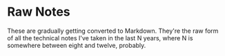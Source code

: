 # Raw Notes

These are gradually getting converted to Markdown. They're the raw form of all the technical notes I've taken in the last N years, where N is somewhere between eight and twelve, probably.
